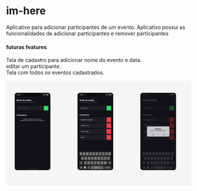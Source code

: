 # im-here
Aplicativo para adicionar participantes de um evento.
Aplicativo possui as funcionalidades de adicionar participantes e remover participantes

#### futuras features
 Tela de cadastro para adicionar nome do evento e data.<br>
 editar um participante.<br>
 Tela com todos os eventos cadastrados.<br>

![Alt text](https://raw.githubusercontent.com/wylgberthy08/im-here/main/assets/prototipo.png)
